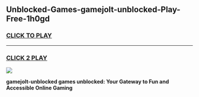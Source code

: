 
## Unblocked-Games-gamejolt-unblocked-Play-Free-1h0gd
<h3>
<a href="https://premium76.site?title=gamejolt-unblocked&ref=12A">CLICK TO PLAY</a></h3>
<hr>

<h3>
<a href="https://premium76.site?title=gamejolt-unblocked&ref=12A">CLICK 2 PLAY</a>
  
</h3>

<a href="https://premium76.site?title=gamejolt-unblocked&ref=12A"><img src="https://clearcache.store/games.png"></a>


**gamejolt-unblocked games unblocked: Your Gateway to Fun and Accessible Online Gaming**
